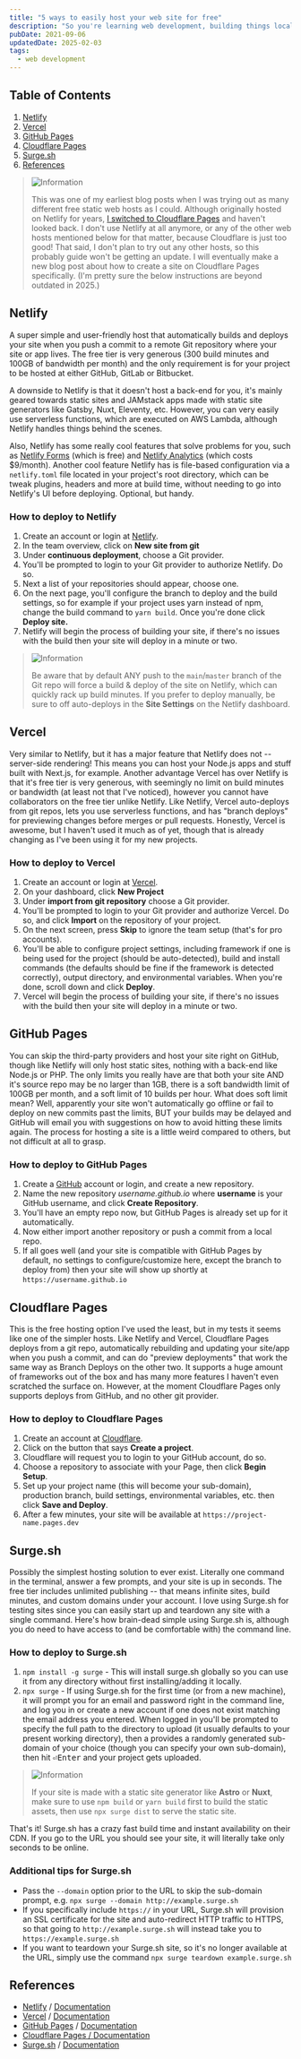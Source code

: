 ```yaml
---
title: "5 ways to easily host your web site for free"
description: "So you're learning web development, building things locally and only ever seeing your site or app when you run it on your computer. But how do you get this thing online so you can make sure it works on the interwebs? How do you learn headers, content-security-policy and CORS without having a site hosted online to work with? And how to do it FOR FREE?"
pubDate: 2021-09-06
updatedDate: 2025-02-03
tags:
  - web development
---
```


## Table of Contents

1. [Netlify](#netlify)
2. [Vercel](#vercel)
3. [GitHub Pages](#github)
4. [Cloudflare Pages](#cloudflare)
5. [Surge.sh](#surge)
6. [References](#ref)

> <img src="/assets/info.svg" class="info" loading="lazy" decoding="async" alt="Information">
>
> This was one of my earliest blog posts when I was trying out as many different free static web hosts as I could. Although originally hosted on Netlify for years, <a href="/blog/merging-sites-and-changing-hosts" target="_blank">I switched to Cloudflare Pages</a> and haven't looked back. I don't use Netlify at all anymore, or any of the other web hosts mentioned below for that matter, because Cloudflare is just too good! That said, I don't plan to try out any other hosts, so this probably guide won't be getting an update. I will eventually make a new blog post about how to create a site on Cloudflare Pages specifically. (I'm pretty sure the below instructions are beyond outdated in 2025.)

<div id='netlify'/>

## Netlify

A super simple and user-friendly host that automatically builds and deploys your site when you push a commit to a remote Git repository where your site or app lives. The free tier is very generous (300 build minutes and 100GB of bandwidth per month) and the only requirement is for your project to be hosted at either GitHub, GitLab or Bitbucket.

A downside to Netlify is that it doesn't host a back-end for you, it's mainly geared towards static sites and JAMstack apps made with static site generators like Gatsby, Nuxt, Eleventy, etc. However, you can very easily use serverless functions, which are executed on AWS Lambda, although Netlify handles things behind the scenes.

Also, Netlify has some really cool features that solve problems for you, such as <a href="https://www.netlify.com/products/forms/" target="_blank">Netlify Forms</a> (which is free) and <a href="https://www.netlify.com/products/analytics/" target="_blank">Netlify Analytics</a> (which costs $9/month). Another cool feature Netlify has is file-based configuration via a `netlify.toml` file located in your project's root directory, which can be tweak plugins, headers and more at build time, without needing to go into Netlify's UI before deploying. Optional, but handy.

### How to deploy to Netlify

1. Create an account or login at <a href="https://netlify.com" target="_blank">Netlify</a>.
2. In the team overview, click on **New site from git**
3. Under **continuous deployment**, choose a Git provider.
4. You'll be prompted to login to your Git provider to authorize Netlify. Do so.
5. Next a list of your repositories should appear, choose one.
6. On the next page, you'll configure the branch to deploy and the build settings, so for example if your project uses yarn instead of npm, change the build command to `yarn build`. Once you're done click **Deploy site.**
7. Netlify will begin the process of building your site, if there's no issues with the build then your site will deploy in a minute or two.

> <img src="/assets/info.svg" class="info" loading="lazy" decoding="async" alt="Information">
>
> Be aware that by default ANY push to the `main`/`master` branch of the Git repo will force a build & deploy of the site on Netlify, which can quickly rack up build minutes. If you prefer to deploy manually, be sure to off auto-deploys in the **Site Settings** on the Netlify dashboard.

<div id='vercel'/>

## Vercel

Very similar to Netlify, but it has a major feature that Netlify does not -- server-side rendering! This means you can host your Node.js apps and stuff built with Next.js, for example. Another advantage Vercel has over Netlify is that it's free tier is very generous, with seemingly no limit on build minutes or bandwidth (at least not that I've noticed), however you cannot have collaborators on the free tier unlike Netlify. Like Netlify, Vercel auto-deploys from git repos, lets you use serverless functions, and has "branch deploys" for previewing changes before merges or pull requests. Honestly, Vercel is awesome, but I haven't used it much as of yet, though that is already changing as I've been using it for my new projects.

### How to deploy to Vercel

1. Create an account or login at <a href="https://vercel.com" target="_blank">Vercel</a>.
2. On your dashboard, click **New Project**
3. Under **import from git repository** choose a Git provider.
4. You'll be prompted to login to your Git provider and authorize Vercel. Do so, and click **Import** on the repository of your project.
5. On the next screen, press **Skip** to ignore the team setup (that's for pro accounts).
6. You'll be able to configure project settings, including framework if one is being used for the project (should be auto-detected), build and install commands (the defaults should be fine if the framework is detected correctly), output directory, and environmental variables. When you're done, scroll down and click **Deploy**.
7. Vercel will begin the process of building your site, if there's no issues with the build then your site will deploy in a minute or two.

<div id='github'/>

## GitHub Pages

You can skip the third-party providers and host your site right on GitHub, though like Netlify will only host static sites, nothing with a back-end like Node.js or PHP. The only limits you really have are that both your site AND it's source repo may be no larger than 1GB, there is a soft bandwidth limit of 100GB per month, and a soft limit of 10 builds per hour. What does soft limit mean? Well, apparently your site won't automatically go offline or fail to deploy on new commits past the limits, BUT your builds may be delayed and GitHub will email you with suggestions on how to avoid hitting these limits again. The process for hosting a site is a little weird compared to others, but not difficult at all to grasp.

### How to deploy to GitHub Pages

1. Create a <a href="https://github.com" target="_blank">GitHub</a> account or login, and create a new repository.
2. Name the new repository _username.github.io_ where **username** is your GitHub username, and click **Create Repository**.
3. You'll have an empty repo now, but GitHub Pages is already set up for it automatically.
4. Now either import another repository or push a commit from a local repo.
5. If all goes well (and your site is compatible with GitHub Pages by default, no settings to configure/customize here, except the branch to deploy from) then your site will show up shortly at `https://username.github.io`

<div id='cloudflare'/>

## Cloudflare Pages

This is the free hosting option I've used the least, but in my tests it seems like one of the simpler hosts. Like Netlify and Vercel, Cloudflare Pages deploys from a git repo, automatically rebuilding and updating your site/app when you push a commit, and can do "preview deployments" that work the same way as Branch Deploys on the other two. It supports a huge amount of frameworks out of the box and has many more features I haven't even scratched the surface on. However, at the moment Cloudflare Pages only supports deploys from GitHub, and no other git provider.

### How to deploy to Cloudflare Pages

1. Create an account at <a href="https://pages.cloudflare.com" target="_blank">Cloudflare</a>.
2. Click on the button that says **Create a project**.
3. Cloudflare will request you to login to your GitHub account, do so.
4. Choose a repository to associate with your Page, then click **Begin Setup**.
5. Set up your project name (this will become your sub-domain), production branch, build settings, environmental variables, etc. then click **Save and Deploy**.
6. After a few minutes, your site will be available at `https://project-name.pages.dev`

<div id='surge'/>

## Surge.sh

Possibly the simplest hosting solution to ever exist. Literally one command in the terminal, answer a few prompts, and your site is up in seconds. The free tier includes unlimited publishing -- that means infinite sites, build minutes, and custom domains under your account. I love using Surge.sh for testing sites since you can easily start up and teardown any site with a single command. Here's how brain-dead simple using Surge.sh is, although you do need to have access to (and be comfortable with) the command line.

### How to deploy to Surge.sh

1. `npm install -g surge` - This will install surge.sh globally so you can use it from any directory without first installing/adding it locally.
2. `npx surge` - If using Surge.sh for the first time (or from a new machine), it will prompt you for an email and password right in the command line, and log you in or create a new account if one does not exist matching the email address you entered. When logged in you'll be prompted to specify the full path to the directory to upload (it usually defaults to your present working directory), then a provides a randomly generated sub-domain of your choice (though you can specify your own sub-domain), then hit <kbd>⏎Enter</kbd> and your project gets uploaded.

> <img src="/assets/info.svg" class="info" loading="lazy" decoding="async" alt="Information">
>
> If your site is made with a static site generator like **Astro** or **Nuxt**, make sure to use `npm build` or `yarn build` first to build the static assets, then use `npx surge dist` to serve the static site.

That's it! Surge.sh has a crazy fast build time and instant availability on their CDN. If you go to the URL you should see your site, it will literally take only seconds to be online.

### Additional tips for Surge.sh

- Pass the `--domain` option prior to the URL to skip the sub-domain prompt, e.g. `npx surge --domain http://example.surge.sh`
- If you specifically include `https://` in your URL, Surge.sh will provision an SSL certificate for the site and auto-redirect HTTP traffic to HTTPS, so that going to `http://example.surge.sh` will instead take you to `https://example.surge.sh`
- If you want to teardown your Surge.sh site, so it's no longer available at the URL, simply use the command `npx surge teardown example.surge.sh`

<div id='ref'/>

## References

- <a href="https://netlify.com" target="_blank">Netlify</a> / <a href="https://docs.netlify.com" target="_blank">Documentation</a>
- <a href="https://vercel.com" target="_blank">Vercel</a> / <a href="https://vercel.com/docs" target="_blank">Documentation</a>
- <a href="https://pages.github.com" target="_blank">GitHub Pages</a> / <a href="https://docs.github.com/en/pages" target="_blank">Documentation</a>
- <a href="https://pages.cloudflare.com" target="_blank">Cloudflare Pages / <a href="https://developers.cloudflare.com/pages" target="_blank">Documentation</a>
- <a href="https://surge.sh" target="_blank">Surge.sh</a> / <a href="https://surge.sh/help" target="_blank">Documentation</a>
